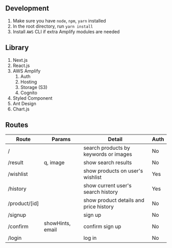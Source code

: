 
## Development
1. Make sure you have `node`, `npm`, `yarn` installed
2. In the root directory, run `yarn install`
3. Install `AWS` CLI if extra Amplify modules are needed

## Library
1. Next.js
2. React.js
3. AWS Amplify
   1. Auth
   2. Hosting
   3. Storage (S3)
   4. Cognito
4. Styled Component
5. Ant Design
6. Chart.js

## Routes

Route | Params | Detail | Auth
--- | --- | --- | ---
/ | | search products by keywords or images | No 
/result | q, image | show search results | No
/wishlist | | show products on user's wishlist | Yes
/history | | show current user's search history | Yes
/product/[id] | | show product details and price history | No
/signup | | sign up | No
/confirm | showHints, email | confirm sign up | No
/login | | log in | No